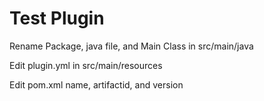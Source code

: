 # Test Plugin

Rename Package, java file, and Main Class in src/main/java

Edit plugin.yml in src/main/resources

Edit pom.xml name, artifactid, and version